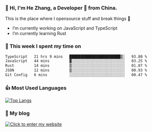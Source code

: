 ### 👋 Hi, I'm He Zhang, a Developer 🚀 from China.

This is the place where I opensource stuff and break things :rofl:

- I’m currently working on JavaScript and TypeScript
- I’m currently learning Rust

### 💪 This week I spent my time on 
<!--START_SECTION:waka-->

```txt
TypeScript   21 hrs 9 mins   ███████████████████████▒░   93.80 %
JavaScript   44 mins         ▓░░░░░░░░░░░░░░░░░░░░░░░░   03.25 %
Rust         14 mins         ▒░░░░░░░░░░░░░░░░░░░░░░░░   01.07 %
JSON         12 mins         ▒░░░░░░░░░░░░░░░░░░░░░░░░   00.93 %
Git Config   6 mins          ░░░░░░░░░░░░░░░░░░░░░░░░░   00.47 %
```

<!--END_SECTION:waka-->

### 👍 Most Used Languages
[![Top Langs](https://github-readme-stats.vercel.app/api/top-langs/?username=zhanghecool&layout=compact)](https://zhanghe.cool)

### 🌈 My blog 
[![Click to enter my website](https://cdn.jsdelivr.net/gh/zhanghecool/assets/images/gif/zhanghecools.gif)](https://zhanghe.cool)
